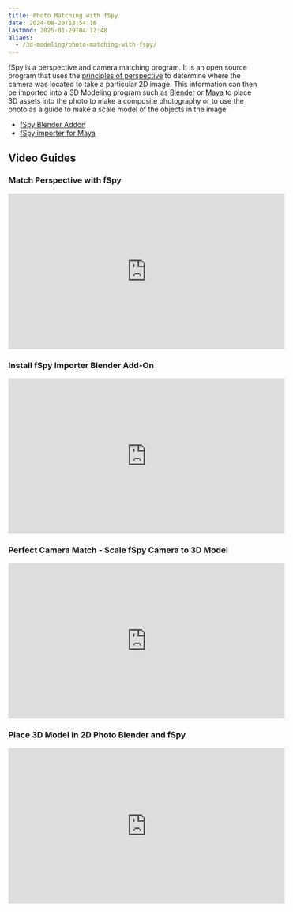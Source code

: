 ```yaml
---
title: Photo Matching with fSpy
date: 2024-08-20T13:54:16
lastmod: 2025-01-29T04:12:48
aliaes:
  - /3d-modeling/photo-matching-with-fspy/
---
```


fSpy is a perspective and camera matching program. It is an open source program that uses the [principles of perspective](../art-faq/perspective.md) to determine where the camera was located to take a particular 2D image. This information can then be imported into a 3D Modeling program such as [Blender](./blender/blender.md) or [Maya](./maya/maya.md) to place 3D assets into the photo to make a composite photography or to use the photo as a guide to make a scale model of the objects in the image.

- [fSpy Blender Addon](https://github.com/stuffmatic/fSpy-Blender)
- [fSpy importer for Maya](https://github.com/Nathanieljla/fSpy-Maya)

## Video Guides

<div class="video-grid">

<div class="video-card">

### Match Perspective with fSpy

<div class="iframe-16-9-container">
<iframe class="youTubeIframe" width="560" height="315" src="https://www.youtube.com/embed/7pgDrQzThH0?rel=0" title="YouTube video player" frameborder="0" allow="accelerometer; autoplay; clipboard-write; encrypted-media; gyroscope; picture-in-picture; web-share" allowfullscreen></iframe>
</div>
</div>

<div class="video-card">

### Install fSpy Importer Blender Add-On

<div class="iframe-16-9-container">
<iframe class="youTubeIframe" width="560" height="315" src="https://www.youtube.com/embed/1HOqnb1Uji4?rel=0" title="YouTube video player" frameborder="0" allow="accelerometer; autoplay; clipboard-write; encrypted-media; gyroscope; picture-in-picture; web-share" allowfullscreen></iframe>
</div>
</div>

<div class="video-card">

### Perfect Camera Match - Scale fSpy Camera to 3D Model

<div class="iframe-16-9-container">
<iframe class="youTubeIframe" width="560" height="315" src="https://www.youtube.com/embed/1HOqnb1Uji4?rel=0" title="YouTube video player" frameborder="0" allow="accelerometer; autoplay; clipboard-write; encrypted-media; gyroscope; picture-in-picture; web-share" allowfullscreen></iframe>
</div>
</div>

<div class="video-card">

### Place 3D Model in 2D Photo Blender and fSpy

<div class="iframe-16-9-container">
<iframe class="youTubeIframe" width="560" height="315" src="https://www.youtube.com/embed/qBePDl2l2hI?rel=0" title="YouTube video player" frameborder="0" allow="accelerometer; autoplay; clipboard-write; encrypted-media; gyroscope; picture-in-picture; web-share" referrerpolicy="strict-origin-when-cross-origin" allowfullscreen></iframe>
</div>

</div>

